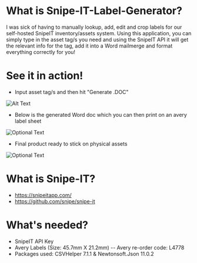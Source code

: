 # What is Snipe-IT-Label-Generator?
I was sick of having to manually lookup, add, edit and crop labels for our self-hosted SnipeIT inventory/assets system. Using this application, you can simply type in the asset tag/s you need and using the SnipeIT API it will get the relevant info for the tag, add it into a Word mailmerge and format everything correctly for you!


# See it in action!
  - Input asset tag/s and then hit "Generate .DOC"
  
  ![Alt Text](https://media.giphy.com/media/fV1ELr4ENx6EQoWUU3/giphy.gif)
 
 
  - Below is the generated Word doc which you can then print on an avery label sheet
  
  ![Optional Text](../master/img/word_labels.png)



  - Final product ready to stick on physical assets 
  
  ![Optional Text](../master/img/PMG-final-border.jpg)


# What is Snipe-IT? 
- https://snipeitapp.com/
- https://github.com/snipe/snipe-it


# What's needed?
- SnipeIT API Key
- Avery Labels (Size: 45.7mm X 21.2mm) -- Avery re-order code: L4778
- Packages used: CSVHelper 7.1.1 & Newtonsoft.Json 11.0.2

